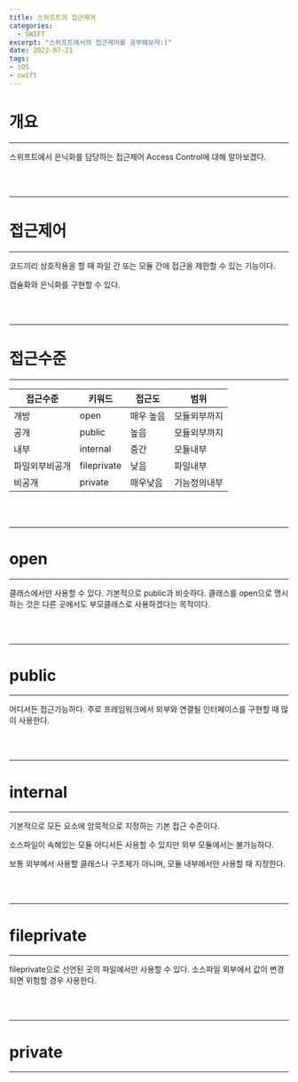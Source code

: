 ```yaml
---
title: 스위프트의 접근제어
categories:
  - SWIFT
excerpt: "스위프트에서의 접근제어를 공부해보자:)"
date: 2022-07-21
tags:
- iOS
- swift
---
```



# 개요

---

스위프트에서 은닉화를 담당하는 접근제어 Access Control에 대해 알아보겠다.

<br />
<br />

---

# 접근제어

---

코드끼리 상호작용을 할 때 파일 간 또는 모듈 간에 접근을 제한할 수 있는 기능이다.

캡슐화와 은닉화를 구현할 수 있다. 


<br />
<br />

---

# 접근수준

---

| 접근수준 | 키워드 | 접근도 | 범위 |
| --- | --- | --- | --- |
| 개방 | open | 매우 높음 | 모듈외부까지 |
| 공개 | public | 높음 | 모듈외부까지 |
| 내부 | internal | 중간 | 모듈내부 |
| 파일외부비공개 | fileprivate | 낮음 | 파일내부 |
| 비공개 | private | 매우낮음 | 기능정의내부 |

<br />
<br />

---

# open

---

클래스에서만 사용할 수 있다. 기본적으로 public과 비슷하다. 클래스를 open으로 명시하는 것은 다른 곳에서도 부모클래스로 사용하겠다는 목적이다.

<br />
<br />

---

# public

---

어디서든 접근가능하다. 주로 프레임워크에서 외부와 연결될 인터페이스를 구현할 때 많이 사용한다.


<br />
<br />

---

# internal

---

기본적으로 모든 요소에 암묵적으로 지정하는 기본 접근 수준이다. 

소스파일이 속해있는 모듈 어디서든 사용할 수 있지만 외부 모듈에서는 불가능하다.

보통 외부에서 사용할 클래스나 구조체가 아니며, 모듈 내부에서만 사용할 때 지정한다.

<br />
<br />

---

# fileprivate

---

fileprivate으로 선언된 곳의 파일에서만 사용할 수 있다. 소스파일 외부에서 값이 변경되면 위험할 경우 사용한다.

<br />
<br />

---

# private

---

